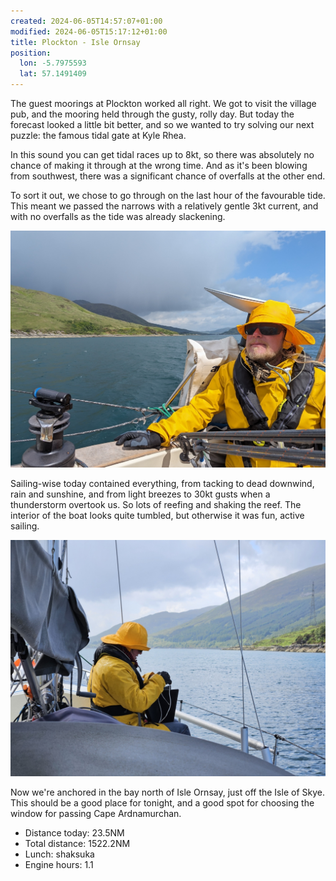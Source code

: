 ```yaml
---
created: 2024-06-05T14:57:07+01:00
modified: 2024-06-05T15:17:12+01:00
title: Plockton - Isle Ornsay
position:
  lon: -5.7975593
  lat: 57.1491409
---
```


The guest moorings at Plockton worked all right. We got to visit the village pub, and the mooring held through the gusty, rolly day. But today the forecast looked a little bit better, and so we wanted to try solving our next puzzle: the famous tidal gate at Kyle Rhea.

In this sound you can get tidal races up to 8kt, so there was absolutely no chance of making it through at the wrong time. And as it's been blowing from southwest, there was a significant chance of overfalls at the other end.

To sort it out, we chose to go through on the last hour of the favourable tide. This meant we passed the narrows with a relatively gentle 3kt current, and with no overfalls as the tide was already slackening.

![Image](../2024/7c80b72ff3598a308d2e7e301156de46.jpg) 

Sailing-wise today contained everything, from tacking to dead downwind, rain and sunshine, and from light breezes to 30kt gusts when a thunderstorm overtook us. So lots of reefing and shaking the reef. The interior of the boat looks quite tumbled, but otherwise it was fun, active sailing.

![Image](../2024/a4fd21e02163ca540529f6da44758d55.jpg) 

Now we're anchored in the bay north of Isle Ornsay, just off the Isle of Skye. This should be a good place for tonight, and a good spot for choosing the window for passing Cape Ardnamurchan.

* Distance today: 23.5NM
* Total distance: 1522.2NM
* Lunch: shaksuka
* Engine hours: 1.1

